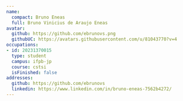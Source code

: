 ```yaml
---
name:
  compact: Bruno Eneas
  full: Bruno Vinicius de Araujo Eneas
avatar:
  github: https://github.com/ebrunovs.png
  githubUC: https://avatars.githubusercontent.com/u/81043770?v=4
occupations:
- id: 20231370015
  type: student
  campus: ifpb-jp
  course: cstsi
  isFinished: false
addresses:
  github: https://github.com/ebrunovs
  linkedin: https://www.linkedin.com/in/bruno-eneas-7562b4272/
---
```

